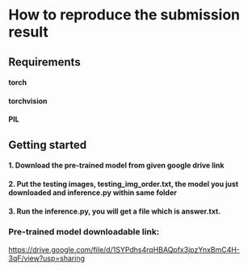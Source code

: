 # How to reproduce the submission result
## Requirements

#### torch
#### torchvision
#### PIL

## Getting started

#### 1. Download the pre-trained model from given google drive link
#### 2. Put the testing images, testing_img_order.txt, the model you just downloaded and inference.py within same folder
#### 3. Run the inference.py, you will get a file which is answer.txt.

### Pre-trained model downloadable link:
https://drive.google.com/file/d/1SYPdhs4rqHBAQpfx3jpzYnxBmC4H-3qF/view?usp=sharing
